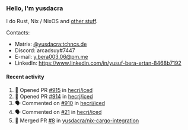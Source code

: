 ### Hello, I'm yusdacra

I do Rust, Nix / NixOS and [other stuff](https://yusdacra.gitlab.io/about).

Contacts:
- Matrix: [@yusdacra:tchncs.de](https://matrix.to/#/@yusdacra:tchncs.de)
- Discord: arcadsuy#7447
- E-mail: y.bera003.06@pm.me
- LinkedIn: https://www.linkedin.com/in/yusuf-bera-ertan-8468b7192

#### Recent activity

<!--START_SECTION:activity-->
1. 💪 Opened PR [#915](https://github.com/hecrj/iced/pull/915) in [hecrj/iced](https://github.com/hecrj/iced)
2. 💪 Opened PR [#914](https://github.com/hecrj/iced/pull/914) in [hecrj/iced](https://github.com/hecrj/iced)
3. 🗣 Commented on [#910](https://github.com/hecrj/iced/issues/910) in [hecrj/iced](https://github.com/hecrj/iced)
4. 🗣 Commented on [#21](https://github.com/hecrj/iced/issues/21) in [hecrj/iced](https://github.com/hecrj/iced)
5. 🎉 Merged PR [#8](https://github.com/yusdacra/nix-cargo-integration/pull/8) in [yusdacra/nix-cargo-integration](https://github.com/yusdacra/nix-cargo-integration)
<!--END_SECTION:activity-->
